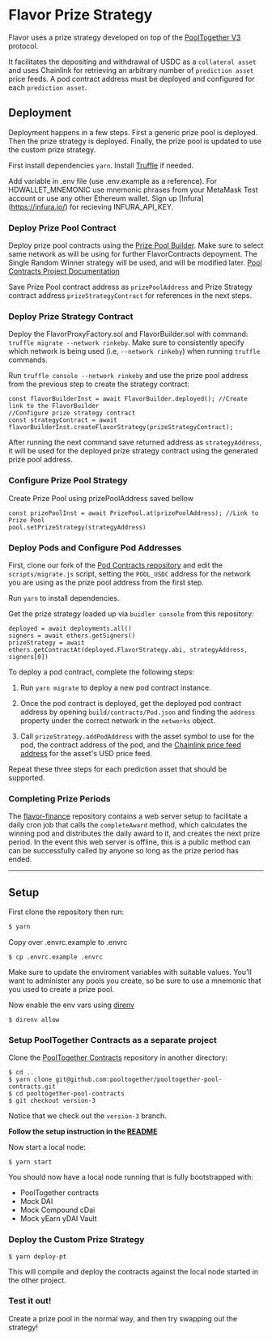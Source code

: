 # Flavor Prize Strategy

Flavor uses a prize strategy developed on top of the [PoolTogether V3](https://www.pooltogether.com/) protocol.

It facilitates the depositing and withdrawal of USDC as a `collateral asset` and uses Chainlink for retrieving an arbitrary number of `prediction asset` price feeds. A pod contract address must be deployed and configured for each `prediction asset`.

## Deployment

Deployment happens in a few steps. First a generic prize pool is deployed. Then the prize strategy is deployed. Finally, the prize pool is updated to use the custom prize strategy.

First install dependencies `yarn`. Install [Truffle](https://www.trufflesuite.com/docs/truffle/getting-started/installation) if needed.

Add variable in .env file (use .env.example as a reference). For HDWALLET_MNEMONIC use mnemonic phrases from your MetaMask Test account or use any other Ethereum wallet.
Sign up [Infura] (https://infura.io/) for recieving INFURA_API_KEY.

### Deploy Prize Pool Contract

Deploy prize pool contracts using the [Prize Pool Builder](https://builder.pooltogether.com/). Make sure to select same network as will be using for further FlavorContracts depoyment. The Single Random Winner strategy will be used, and will be modified later. [Pool Contracts Project Documentation](https://github.com/pooltogether/pooltogether-pool-contracts/tree/version-3)

Save Prize Pool contract address as `prizePoolAddress` and Prize Strategy contract address `prizeStrategyContract` for references in the next steps.

### Deploy Prize Strategy Contract

Deploy the FlavorProxyFactory.sol and FlavorBuilder.sol with command: `truffle migrate --network rinkeby`.
Make sure to consistently specify which network is being used (i.e, `--network rinkeby`) when running `truffle` commands.

Run `truffle console --network rinkeby` and use the prize pool address from the previous step to create the strategy contract:

```
const flavorBuilderInst = await FlavorBuilder.deployed(); //Create link to the FlavorBuilder
//Configure prize strategy contract
const strategyContract = await flavorBuilderInst.createFlavorStrategy(prizeStrategyContract);
```

After running the next command save returned address as `strategyAddress`, it will be used for the deployed prize strategy contract using the generated prize pool address.

### Configure Prize Pool Strategy

Create Prize Pool using prizePoolAddress saved bellow

```
const prizePoolInst = await PrizePool.at(prizePoolAddress); //Link to Prize Pool
pool.setPrizeStrategy(strategyAddress)
```

### Deploy Pods and Configure Pod Addresses

First, clone our fork of the [Pod Contracts repository](https://github.com/flavor-finance/pooltogether-pod-contracts) and edit the `scripts/migrate.js` script, setting the `POOL_USDC` address for the network you are using as the prize pool address from the first step.

Run `yarn` to install dependencies.

Get the prize strategy loaded up via `buidler console` from this repository:

```
deployed = await deployments.all()
signers = await ethers.getSigners()
prizeStrategy = await ethers.getContractAt(deployed.FlavorStrategy.abi, strategyAddress, signers[0])
```

To deploy a pod contract, complete the following steps:

1. Run `yarn migrate` to deploy a new pod contract instance.

2. Once the pod contract is deployed, get the deployed pod contract address by opening `build/contracts/Pod.json` and finding the `address` property under the correct network in the `networks` object.

3. Call `prizeStrategy.addPodAddress` with the asset symbol to use for the pod, the contract address of the pod, and the [Chainlink price feed address](https://docs.chain.link/docs/reference-contracts) for the asset's USD price feed.

Repeat these three steps for each prediction asset that should be supported.

### Completing Prize Periods

The [flavor-finance](https://github.com/flavor-finance/flavor-finance) repository contains a web server setup to facilitate a daily cron job that calls the `completeAward` method, which calculates the winning pod and distributes the daily award to it, and creates the next prize period. In the event this web server is offline, this is a public method can can be successfully called by anyone so long as the prize period has ended.

---

## Setup

First clone the repository then run:

```bash
$ yarn
```

Copy over .envrc.example to .envrc

```
$ cp .envrc.example .envrc
```

Make sure to update the enviroment variables with suitable values. You'll want to administer any pools you create, so be sure to use a mnemonic that you used to create a prize pool.

Now enable the env vars using [direnv](https://direnv.net/docs/installation.html)

```
$ direnv allow
```

### Setup PoolTogether Contracts as a separate project

Clone the [PoolTogether Contracts](https://github.com/pooltogether/pooltogether-pool-contracts/tree/version-3) repository in another directory:

```
$ cd ..
$ yarn clone git@github.com:pooltogether/pooltogether-pool-contracts.git
$ cd pooltogether-pool-contracts
$ git checkout version-3
```

Notice that we check out the `version-3` branch.

**Follow the setup instruction in the [README](https://github.com/pooltogether/pooltogether-pool-contracts/tree/version-3)**

Now start a local node:

```
$ yarn start
```

You should now have a local node running that is fully bootstrapped with:

- PoolTogether contracts
- Mock DAI
- Mock Compound cDai
- Mock yEarn yDAI Vault

### Deploy the Custom Prize Strategy

```
$ yarn deploy-pt
```

This will compile and deploy the contracts against the local node started in the other project.

### Test it out!

Create a prize pool in the normal way, and then try swapping out the strategy!
